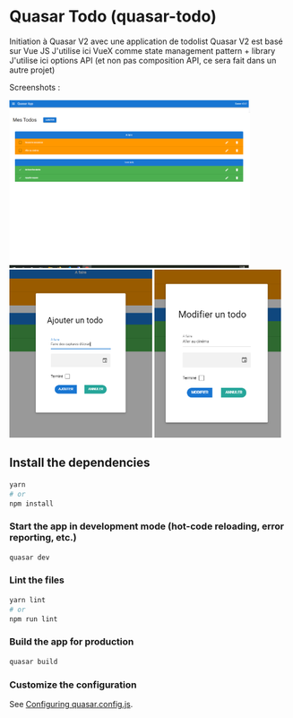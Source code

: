 # Quasar Todo (quasar-todo)

Initiation à Quasar V2 avec une application de todolist
Quasar V2 est basé sur Vue JS
J'utilise ici VueX comme state management pattern + library
J'utilise ici options API (et non pas composition API, ce sera fait dans un autre projet)

Screenshots :

<img src="https://github.com/tarrant17/quasar-todo/blob/master/src/assets/screenshots/Liste.PNG?raw=true" height="300">
<img src="https://github.com/tarrant17/quasar-todo/blob/master/src/assets/screenshots/AddTodo.PNG?raw=true" height="300">
<img src="https://github.com/tarrant17/quasar-todo/blob/master/src/assets/screenshots/EditTodo.PNG?raw=true" height="300">

## Install the dependencies
```bash
yarn
# or
npm install
```

### Start the app in development mode (hot-code reloading, error reporting, etc.)
```bash
quasar dev
```


### Lint the files
```bash
yarn lint
# or
npm run lint
```



### Build the app for production
```bash
quasar build
```

### Customize the configuration
See [Configuring quasar.config.js](https://v2.quasar.dev/quasar-cli-webpack/quasar-config-js).

